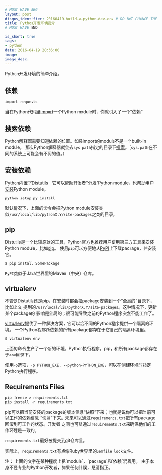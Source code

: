 ```yaml
---
# MUST HAVE BEG
layout: post
disqus_identifier: 20160419-build-a-python-dev-env # DO NOT CHANGE THE VALUE ONCE SET
title: Python开发环境简介
# MUST HAVE END

is_short: true
tags: 
- python
date: 2016-04-19 20:36:00
image: 
image_desc: 
---
```


Python开发环境的简单介绍。

## 依赖

	import requests

当在Python代码里[import][1]一个Python module时，你就引入了一个“依赖”

## 搜索依赖
Python解释器需要知道依赖的位置。如果import的module不是一个built-in module，
那么Python解释器就会去`sys.path`指定的目录下[搜索][2]。（`sys.path`在不同的系统上可能会有不同的值。）

## 安装依赖
Python内置了[Distutils][5]，它可以帮助开发者“分发”Python module，也帮助用户[安装][3]Python module。

    python setup.py install
	
默认情况下，上面的命令会把Python module安装类似`/usr/local/lib/pythonX.Y/site-packages`之类的目录。

## pip
Distutils是一个比较原始的工具，Python官方也推荐用户使用第三方工具来安装Python module，比如[pip][8]。
使用`pip`可以方便地从[PyPI][6]上下载package，并安装它。

	$ pip install SomePackage
	
`PyPI`类似于Java世界里的Maven（中央）仓库。

## virtualenv
不管是Distutils还是pip，在安装时都会把package安装到一个“全局的”目录下，比如上文
提到的`/usr/local/lib/pythonX.Y/site-packages`。这种情况下，更新某个package的
影响是全局的；很可能导致之前的Python程序突然不能工作了。

[virtualenv][9]提供了一种解决方案，它可以给不同的Python程序提供一个隔离的环境。
一个Python程序所依赖的所有package都存在于它自己的隔离环境里。

	$ virtualenv env
	
上面的命令生产了一个新的环境。Python执行程序，pip，和所有package都存在于`env`目录下。

使用`-p`选项，`-p PYTHON_EXE, --python=PYTHON_EXE`，可以在创建环境时指定Python执行程序。

## Requirements Files

	pip freeze > requirements.txt
	pip install -r requirements.txt
	
pip可以把当前安装的package的版本信息“快照”下来；也就是说你可以把当前可以工作的依赖信息
“快照”下来。未来可以通过`requirements.txt`把所有package回滚到可工作的状态。开发者
之间也可以通过`requirements.txt`来确保他们的工作环境是一致的。

`requirements.txt`最好被提交到git仓库里。

实际上，`requirements.txt`有点像Ruby世界里的`Gemfile.lock`文件。


<p>
注： 上面的文字在某种程度上把`module`，`package`和`依赖`混着用。
由于本身不是专业的Python开发者，如果任何错误，恳请指正。
</p>

[1]: https://docs.python.org/2/tutorial/modules.html "module"
[2]: https://docs.python.org/2/tutorial/modules.html#the-module-search-path "module search"
[3]: https://docs.python.org/2.7//install/index.html#how-installation-works "distutils install"
[5]: https://docs.python.org/2.7/distutils/index.html "distutils"
[6]: http://pypi.python.org/pypi "pypi"
[8]: https://pip.pypa.io/en/stable/ "pip"
[9]: https://virtualenv.pypa.io/en/latest/index.html "virtualenv"
[10]: https://pip.pypa.io/en/stable/user_guide/#requirements-files "Requirements files"




